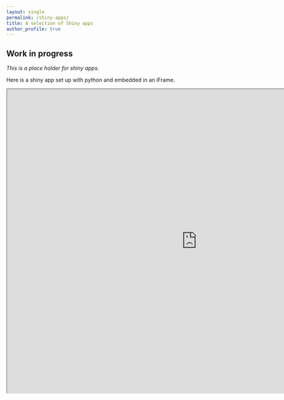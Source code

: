 ```yaml
---
layout: single
permalink: /shiny-apps/
title: A selection of Shiny apps
author_profile: true
---
```


## Work in progress

*This is a place holder for shiny apps.*

Here is a shiny app set up with python and embedded in an iFrame.

<iframe src="https://marquess.me/shiny/sample-apps/py_shiny/" data-external="0" width="1000px" height="800px">
</iframe>